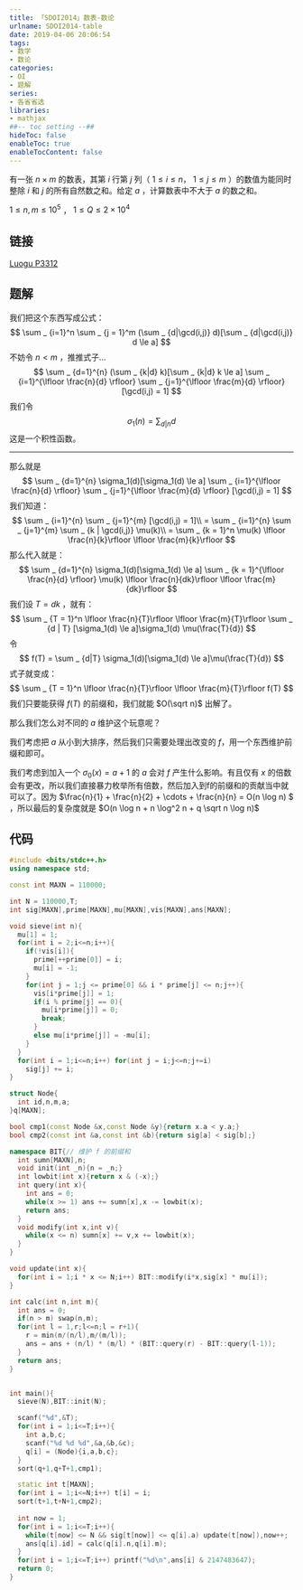 ```yaml
---
title: 「SDOI2014」数表-数论
urlname: SDOI2014-table
date: 2019-04-06 20:06:54
tags:
- 数学
- 数论
categories:
- OI
- 题解
series:
- 各省省选
libraries:
- mathjax 
##-- toc setting --##
hideToc: false
enableToc: true
enableTocContent: false
---
```


有一张 $n \times m$ 的数表，其第 $i$ 行第 $j$ 列（ $1 \le i \le n$， $1 \le j \le m$ ）的数值为能同时整除 $i$ 和 $j$ 的所有自然数之和。给定 $a$ ，计算数表中不大于 $a$ 的数之和。

<!--more-->

$1 \le n,m \le 10^5$ ， $1 \le Q \le 2 \times 10^4$ 


## 链接

[Luogu P3312](https://www.luogu.org/problemnew/show/P3312)

## 题解

我们把这个东西写成公式：
$$
\sum _ {i=1}^n \sum _ {j = 1}^m (\sum _ {d|\gcd(i,j)} d)[\sum _ {d|\gcd(i,j)} d \le a]
$$
不妨令 $n < m$ ，推推式子...
$$
\sum _ {d=1}^{n} (\sum _ {k|d} k)[\sum _ {k|d} k \le a] \sum _ {i=1}^{\lfloor \frac{n}{d} \rfloor} \sum _ {j=1}^{\lfloor \frac{m}{d} \rfloor} [\gcd(i,j) = 1]
$$
我们令 
$$
\sigma_1(n) = \sum _ {d|n} d
$$
这是一个积性函数。

------

那么就是 
$$
\sum _ {d=1}^{n} \sigma_1(d)[\sigma_1(d) \le a] \sum _ {i=1}^{\lfloor \frac{n}{d} \rfloor} \sum _ {j=1}^{\lfloor \frac{m}{d} \rfloor} [\gcd(i,j) = 1]
$$
我们知道：
$$
\sum _ {i=1}^{n} \sum _ {j=1}^{m} [\gcd(i,j) = 1]\\
= \sum _ {i=1}^{n} \sum _ {j=1}^{m} \sum _ {k | \gcd(i,j)} \mu(k)\\
= \sum _ {k = 1}^n \mu(k) \lfloor \frac{n}{k}\rfloor \lfloor \frac{m}{k}\rfloor
$$
那么代入就是：
$$
\sum _ {d=1}^{n} \sigma_1(d)[\sigma_1(d) \le a] \sum _ {k = 1}^{\lfloor \frac{n}{d} \rfloor} \mu(k) \lfloor \frac{n}{dk}\rfloor \lfloor \frac{m}{dk}\rfloor
$$
我们设 $T = dk$ ，就有：
$$
\sum _ {T = 1}^n \lfloor \frac{n}{T}\rfloor \lfloor \frac{m}{T}\rfloor \sum _ {d | T} [\sigma_1(d) \le a]\sigma_1(d)  \mu(\frac{T}{d})
$$
令 
$$
f(T) = \sum _ {d|T} \sigma_1(d)[\sigma_1(d) \le a]\mu(\frac{T}{d})
$$
式子就变成：
$$
\sum _ {T = 1}^n \lfloor \frac{n}{T}\rfloor \lfloor \frac{m}{T}\rfloor f(T)
$$
我们只要能获得 $f(T)$ 的前缀和，我们就能 $O(\sqrt n)$ 出解了。

那么我们怎么对不同的 $a$ 维护这个玩意呢？

我们考虑把 $a$ 从小到大排序，然后我们只需要处理出改变的 $f$，用一个东西维护前缀和即可。

我们考虑到加入一个 $\sigma_0(x) = a+1$ 的 $a$ 会对 $f$  产生什么影响。有且仅有 $x$ 的倍数会有更改，所以我们直接暴力枚举所有倍数，然后加入到f的前缀和的贡献当中就可以了。因为 $\frac{n}{1} + \frac{n}{2} + \cdots + \frac{n}{n} = O(n \log n) $ ，所以最后的复杂度就是 $O(n \log n + n \log^2 n + q \sqrt n \log n)$   

## 代码

```cpp
#include <bits/stdc++.h>
using namespace std;

const int MAXN = 110000;

int N = 110000,T;
int sig[MAXN],prime[MAXN],mu[MAXN],vis[MAXN],ans[MAXN];

void sieve(int n){
  mu[1] = 1;
  for(int i = 2;i<=n;i++){
    if(!vis[i]){
      prime[++prime[0]] = i;
      mu[i] = -1;
    }
    for(int j = 1;j <= prime[0] && i * prime[j] <= n;j++){
      vis[i*prime[j]] = 1;
      if(i % prime[j] == 0){
        mu[i*prime[j]] = 0;
        break;
      }
      else mu[i*prime[j]] = -mu[i];
    }
  }
  for(int i = 1;i<=n;i++) for(int j = i;j<=n;j+=i) 
    sig[j] += i;
}

struct Node{
  int id,n,m,a;
}q[MAXN];

bool cmp1(const Node &x,const Node &y){return x.a < y.a;}
bool cmp2(const int &a,const int &b){return sig[a] < sig[b];}

namespace BIT{// 维护 f 的前缀和 
  int sumn[MAXN],n;
  void init(int _n){n = _n;}
  int lowbit(int x){return x & (-x);}
  int query(int x){
    int ans = 0;
    while(x >= 1) ans += sumn[x],x -= lowbit(x);
    return ans;
  }
  void modify(int x,int v){
    while(x <= n) sumn[x] += v,x += lowbit(x);
  }
}

void update(int x){
  for(int i = 1;i * x <= N;i++) BIT::modify(i*x,sig[x] * mu[i]);
}

int calc(int n,int m){
  int ans = 0;
  if(n > m) swap(n,m);
  for(int l = 1,r;l<=n;l = r+1){
    r = min(n/(n/l),m/(m/l));
    ans = ans + (n/l) * (m/l) * (BIT::query(r) - BIT::query(l-1));
  }
  return ans;
}


int main(){
  sieve(N),BIT::init(N);

  scanf("%d",&T);
  for(int i = 1;i<=T;i++){
    int a,b,c;
    scanf("%d %d %d",&a,&b,&c);
    q[i] = (Node){i,a,b,c};
  }
  sort(q+1,q+T+1,cmp1);

  static int t[MAXN];
  for(int i = 1;i<=N;i++) t[i] = i;
  sort(t+1,t+N+1,cmp2);
  
  int now = 1;
  for(int i = 1;i<=T;i++){
    while(t[now] <= N && sig[t[now]] <= q[i].a) update(t[now]),now++;
    ans[q[i].id] = calc(q[i].n,q[i].m);
  }
  for(int i = 1;i<=T;i++) printf("%d\n",ans[i] & 2147483647);
  return 0;
}
```

